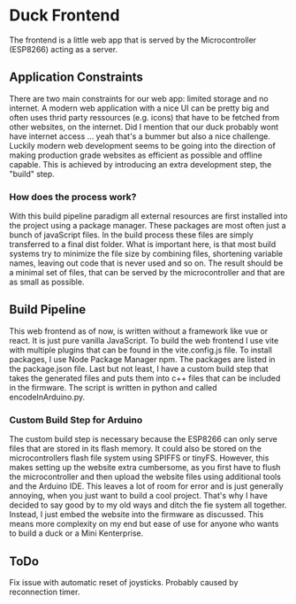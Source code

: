 # Duck Frontend
The frontend is a little web app that is served by the Microcontroller (ESP8266) acting as a server.

## Application Constraints
There are two main constraints for our web app: limited storage and no internet. A modern web application with a nice UI can be pretty big and often uses thrid party ressources (e.g. icons) that have to be fetched from other websites, on the internet. Did I mention that our duck probably wont have internet access ... yeah that's a bummer but also a nice challenge.
Luckily modern web development seems to be going into the direction of making production grade websites as efficient as possible and offline capable. This is achieved by introducing an extra development step, the "build" step. 

### How does the process work?
With this build pipeline paradigm all external resources are first installed into the project using a package manager. These packages are most often just a bunch of javaScript files. In the build process these files are simply transferred to a final dist folder. What is important here, is that most build systems try to minimize the file size by combining files, shortening variable names, leaving out code that is never used and so on.
The result should be a minimal set of files, that can be served by the microcontroller and that are as small as possible.

## Build Pipeline
This web frontend as of now, is written without a framework like vue or react. It is just pure vanilla JavaScript.
To build the web frontend I use vite with multiple plugins that can be found in the vite.config.js file.
To install packages, I use Node Package Manager npm. The packages are listed in the package.json file.
Last but not least, I have a custom build step that takes the generated files and puts them into c++ files that can be included in the firmware.
The script is written in python and called encodeInArduino.py.

### Custom Build Step for Arduino
The custom build step is necessary because the ESP8266 can only serve files that are stored in its flash memory. It could also be stored on the microcontrollers flash file system using SPIFFS or tinyFS. However, this makes setting up the website extra cumbersome, as you first have to flush the microcontroller and then upload the website files using additional tools and the Arduino IDE. This leaves a lot of room for error and is just generally annoying, when you just want to build a cool project.
That's why I have decided to say good by to my old ways and ditch the fie system all together. Instead, I just embed the website into the firmware as discussed. This means more complexity on my end but ease of use for anyone who wants to build a duck or a Mini Kenterprise.

## ToDo
Fix issue with automatic reset of joysticks. Probably caused by reconnection timer.